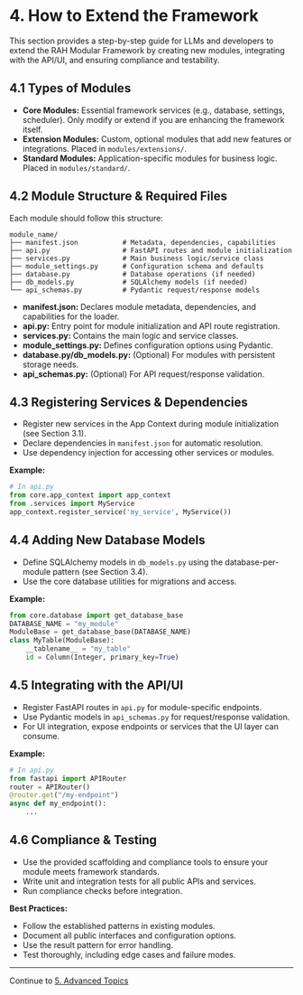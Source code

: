 # 4. How to Extend the Framework

This section provides a step-by-step guide for LLMs and developers to extend the RAH Modular Framework by creating new modules, integrating with the API/UI, and ensuring compliance and testability.

## 4.1 Types of Modules

- **Core Modules:** Essential framework services (e.g., database, settings, scheduler). Only modify or extend if you are enhancing the framework itself.
- **Extension Modules:** Custom, optional modules that add new features or integrations. Placed in `modules/extensions/`.
- **Standard Modules:** Application-specific modules for business logic. Placed in `modules/standard/`.

## 4.2 Module Structure & Required Files

Each module should follow this structure:

```
module_name/
├── manifest.json           # Metadata, dependencies, capabilities
├── api.py                  # FastAPI routes and module initialization
├── services.py             # Main business logic/service class
├── module_settings.py      # Configuration schema and defaults
├── database.py             # Database operations (if needed)
├── db_models.py            # SQLAlchemy models (if needed)
└── api_schemas.py          # Pydantic request/response models
```

- **manifest.json:** Declares module metadata, dependencies, and capabilities for the loader.
- **api.py:** Entry point for module initialization and API route registration.
- **services.py:** Contains the main logic and service classes.
- **module_settings.py:** Defines configuration options using Pydantic.
- **database.py/db_models.py:** (Optional) For modules with persistent storage needs.
- **api_schemas.py:** (Optional) For API request/response validation.

## 4.3 Registering Services & Dependencies

- Register new services in the App Context during module initialization (see Section 3.1).
- Declare dependencies in `manifest.json` for automatic resolution.
- Use dependency injection for accessing other services or modules.

**Example:**
```python
# In api.py
from core.app_context import app_context
from .services import MyService
app_context.register_service('my_service', MyService())
```

## 4.4 Adding New Database Models

- Define SQLAlchemy models in `db_models.py` using the database-per-module pattern (see Section 3.4).
- Use the core database utilities for migrations and access.

**Example:**
```python
from core.database import get_database_base
DATABASE_NAME = "my_module"
ModuleBase = get_database_base(DATABASE_NAME)
class MyTable(ModuleBase):
    __tablename__ = "my_table"
    id = Column(Integer, primary_key=True)
```

## 4.5 Integrating with the API/UI

- Register FastAPI routes in `api.py` for module-specific endpoints.
- Use Pydantic models in `api_schemas.py` for request/response validation.
- For UI integration, expose endpoints or services that the UI layer can consume.

**Example:**
```python
# In api.py
from fastapi import APIRouter
router = APIRouter()
@router.get("/my-endpoint")
async def my_endpoint():
    ...
```

## 4.6 Compliance & Testing

- Use the provided scaffolding and compliance tools to ensure your module meets framework standards.
- Write unit and integration tests for all public APIs and services.
- Run compliance checks before integration.

**Best Practices:**
- Follow the established patterns in existing modules.
- Document all public interfaces and configuration options.
- Use the result pattern for error handling.
- Test thoroughly, including edge cases and failure modes.

---

Continue to [5. Advanced Topics](05-advanced-topics.md)
